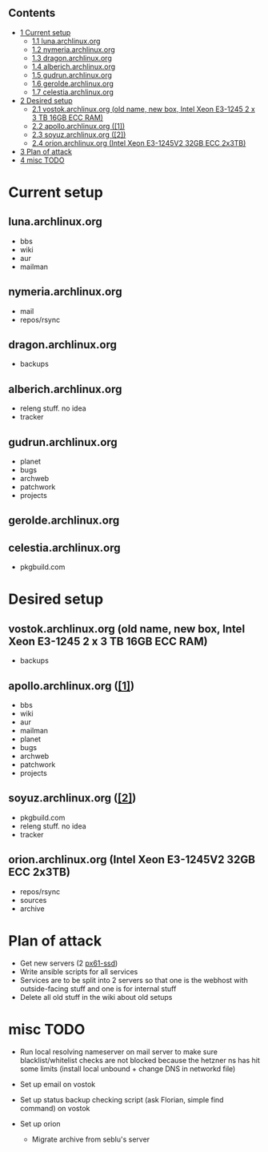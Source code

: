 ## Contents

*   [1 Current setup](#Current_setup)
    *   [1.1 luna.archlinux.org](#luna.archlinux.org)
    *   [1.2 nymeria.archlinux.org](#nymeria.archlinux.org)
    *   [1.3 dragon.archlinux.org](#dragon.archlinux.org)
    *   [1.4 alberich.archlinux.org](#alberich.archlinux.org)
    *   [1.5 gudrun.archlinux.org](#gudrun.archlinux.org)
    *   [1.6 gerolde.archlinux.org](#gerolde.archlinux.org)
    *   [1.7 celestia.archlinux.org](#celestia.archlinux.org)
*   [2 Desired setup](#Desired_setup)
    *   [2.1 vostok.archlinux.org (old name, new box, Intel Xeon E3-1245 2 x 3 TB 16GB ECC RAM)](#vostok.archlinux.org_.28old_name.2C_new_box.2C_Intel_Xeon_E3-1245_2_x_3_TB_16GB_ECC_RAM.29)
    *   [2.2 apollo.archlinux.org ([1])](#apollo.archlinux.org_.28.5B1.5D.29)
    *   [2.3 soyuz.archlinux.org ([2])](#soyuz.archlinux.org_.28.5B2.5D.29)
    *   [2.4 orion.archlinux.org (Intel Xeon E3-1245V2 32GB ECC 2x3TB)](#orion.archlinux.org_.28Intel_Xeon_E3-1245V2_32GB_ECC_2x3TB.29)
*   [3 Plan of attack](#Plan_of_attack)
*   [4 misc TODO](#misc_TODO)

# Current setup

## luna.archlinux.org

*   bbs
*   wiki
*   aur
*   mailman

## nymeria.archlinux.org

*   mail
*   repos/rsync

## dragon.archlinux.org

*   backups

## alberich.archlinux.org

*   releng stuff. no idea
*   tracker

## gudrun.archlinux.org

*   planet
*   bugs
*   archweb
*   patchwork
*   projects

## gerolde.archlinux.org

## celestia.archlinux.org

*   pkgbuild.com

# Desired setup

## vostok.archlinux.org (old name, new box, Intel Xeon E3-1245 2 x 3 TB 16GB ECC RAM)

*   backups

## apollo.archlinux.org ([[1]](https://www.hetzner.de/de/hosting/produkte_rootserver/px61ssd))

*   bbs
*   wiki
*   aur
*   mailman
*   planet
*   bugs
*   archweb
*   patchwork
*   projects

## soyuz.archlinux.org ([[2]](https://www.hetzner.de/de/hosting/produkte_rootserver/px61ssd))

*   pkgbuild.com
*   releng stuff. no idea
*   tracker

## orion.archlinux.org (Intel Xeon E3-1245V2 32GB ECC 2x3TB)

*   repos/rsync
*   sources
*   archive

# Plan of attack

*   Get new servers (2 [px61-ssd](https://www.hetzner.de/de/hosting/produkte_rootserver/px61ssd))
*   Write ansible scripts for all services
*   Services are to be split into 2 servers so that one is the webhost with outside-facing stuff and one is for internal stuff
*   Delete all old stuff in the wiki about old setups

# misc TODO

*   Run local resolving nameserver on mail server to make sure blacklist/whitelist checks are not blocked because the hetzner ns has hit some limits (install local unbound + change DNS in networkd file)

*   Set up email on vostok
*   Set up status backup checking script (ask Florian, simple find command) on vostok

*   Set up orion
    *   Migrate archive from seblu's server